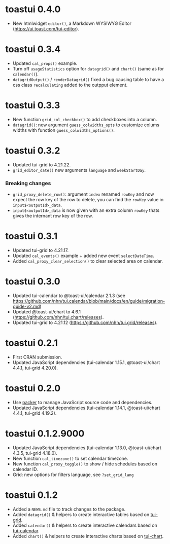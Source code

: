 # toastui 0.4.0

* New htmlwidget `editor()`, a Markdown WYSIWYG Editor (https://ui.toast.com/tui-editor).


# toastui 0.3.4

* Updated `cal_props()` example.
* Turn off `usageStatistics` option for `datagrid()` and `chart()` (same as for `calendar()`).
* `datagridOutput()` / `renderDatagrid()` fixed a bug causing table to have a css class `recalculating` added to the outpput element.


# toastui 0.3.3

* New function `grid_col_checkbox()` to add checkboxes into a column.
* `datagrid()`: new argument `guess_colwidths_opts` to customize colums widths with function `guess_colwidths_options()`.



# toastui 0.3.2

* Updated tui-grid to 4.21.22.
* `grid_editor_date()` new arguments `language` and `weekStartDay`.

### Breaking changes

* `grid_proxy_delete_row()`: argument `index` renamed `rowKey` and now expect the row key of the row to delete, you can find the `rowKey` value in `input$<outputId>_data`.
* `input$<outputId>_data` is now given with an extra column `rowKey` thats gives the internant row key of the row.



# toastui 0.3.1

* Updated tui-grid to 4.21.17.
* Updated `cal_events()` example + added new event `selectDateTime`.
* Added `cal_proxy_clear_selection()` to clear selected area on calendar. 



# toastui 0.3.0

* Updated tui-calendar to @toast-ui/calendar 2.1.3 (see https://github.com/nhn/tui.calendar/blob/main/docs/en/guide/migration-guide-v2.md)
* Updated @toast-ui/chart to 4.6.1 (https://github.com/nhn/tui.chart/releases).
* Updated tui-grid to 4.21.12 (https://github.com/nhn/tui.grid/releases).



# toastui 0.2.1

* First CRAN submission.
* Updated JavaScript dependencies (tui-calendar 1.15.1, @toast-ui/chart 4.4.1, tui-grid 4.20.0).



# toastui 0.2.0

* Use [packer](https://github.com/JohnCoene/packer) to manage JavaScript source code and dependencies.
* Updated JavaScript dependencies (tui-calendar 1.14.1, @toast-ui/chart 4.4.1, tui-grid 4.19.2).



# toastui 0.1.2.9000

* Updated JavaScript dependencies (tui-calendar 1.13.0, @toast-ui/chart 4.3.5, tui-grid 4.18.0).
* New function `cal_timezone()` to set calendar timezone.
* New function `cal_proxy_toggle()` to show / hide schedules based on calendar ID.
* Grid: new options for filters language, see `?set_grid_lang`



# toastui 0.1.2

* Added a `NEWS.md` file to track changes to the package.
* Added `datagrid()` & helpers to create interactive tables based on [tui-grid](https://ui.toast.com/tui-grid/).
* Added `calendar()` & helpers to create interactive calendars based on [tui-calendar](https://ui.toast.com/tui-calendar/).
* Added `chart()` & helpers to create interactive charts based on [tui-chart](https://ui.toast.com/tui-chart/).

